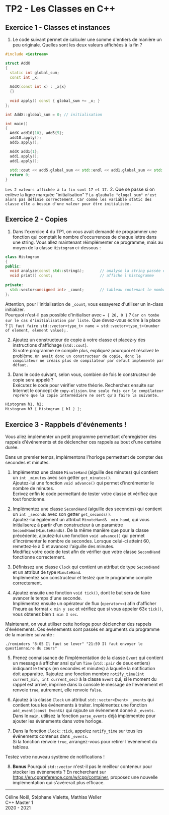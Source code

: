 
# TP2 - Les Classes en C++

## Exercice 1 - Classes et instances

1. Le code suivant permet de calculer une somme d'entiers de manière un peu originale. Quelles sont les deux valeurs affichées à la fin ?
```cpp
#include <iostream>

struct AddX
{
  static int global_sum;
  const int _x;
  
  AddX(const int x) : _x{x}
  {}
    
  void apply() const { global_sum += _x; }
};

int AddX::global_sum = 0; // initialisation

int main()
{
  AddX add10{10}, add5{5};
  add10.apply();
  add5.apply();

  AddX add1{1};
  add1.apply();
  add1.apply();
  
  std::cout << add5.global_sum << std::endl << add1.global_sum << std::endl;
  return 0;
}
```
`Les 2 valeurs affichée à la fin sont 17 et 17.`
2. Que se passe si on enlève la ligne marquée "initialisation" ?
`La glaubale "glogal_sum" n'est alors pas définie correctement. Car comme les variable static des classe elle a besoin d'une valeur pour être initialisée.`

## Exercice 2 - Copies

1. Dans l'exercice 4 du TP1, on vous avait demandé de programmer une fonction qui comptait le nombre d'occurrences de chaque lettre dans une string. Vous allez maintenant réimplémenter ce programme, mais au moyen de la classe `Histogram` ci-dessous :
```cpp
class Histogram
{
public:
  void analyze(const std::string&);       // analyse la string passée en paramètre
  void print() const;                     // affiche l'histogramme
  
private:
  std::vector<unsigned int> _count;       // tableau contenant le nombre d'occurrences de chaque lettre entre 'a' et 'z'
};
```

Attention, pour l'initialisation de `_count`, vous essayerez d'utiliser un in-class initializer.\
Pourquoi n'est-il pas possible d'initialiser avec `= { 26, 0 }` ? `Car on tombe sur le cas d'initialisation par liste.` Que devez-vous écrire à la place ? `Il faut faire std::vector<type_t> name = std::vector<type_t>(number of element, element value);.`

2. Ajoutez un constructeur de copie à votre classe et placez-y des instructions d'affichage (`std::cout`).\
Si votre programme ne compile plus, expliquez pourquoi et résolvez le problème. `On avait donc un constructeur de copie, donc le compilateur ne créais plus de compilateur par defaut implementé par défaut.`

3. Dans le code suivant, selon vous, combien de fois le constructeur de copie sera appelé ?\
Exécutez le code pour vérifier votre théorie. Recherchez ensuite sur Internet le concept de `copy-elision`. `Une seule fois car le compilateur reprère que la copie intermédière ne sert qu'à faire la suivante.`
```cpp
Histogram h1, h2;
Histogram h3 { Histogram { h1 } };
```
## Exercice 3 - Rappbels d'événements !

Vous allez implémenter un petit programme permettant d'enregistrer des rappels d'événements et de déclencher ces rappels au bout d'une certaine durée.

Dans un premier temps, implémentons l'horloge permettant de compter des secondes et minutes.

1. Implémentez une classe `MinuteHand` (aiguille des minutes) qui contient un `int _minutes` avec son getter `get_minutes()`.\
   Ajoutez-lui une fonction `void advance()` qui permet d'incrémenter le nombre de minutes.\
   Ecrivez enfin le code permettant de tester votre classe et vérifiez que tout fonctionne.
   
2. Implémentez une classe `SecondHand` (aiguille des secondes) qui contient un `int _seconds` avec son getter `get_seconds()`.\
   Ajoutez-lui également un attribut `MinuteHand& _min_hand`, qui vous initialiserez à partir d'un constructeur à un paramètre `SecondHand(MinuteHand&)`.
   De la même manière que pour la classe précédente, ajoutez-lui une fonction `void advance()` qui permet d'incrémenter le nombre de secondes.
   Lorsque celui-ci atteint 60, remettez-le à 0 et avancez l'aiguille des minutes.\
   Modifiez votre code de test afin de vérifier que votre classe `SecondHand` fonctionne correctement.
   
3. Définissez une classe `Clock` qui contient un attribut de type `SecondHand` et un attribut de type `MinuteHand`.\
   Implémentez son constructeur et testez que le programme compile correctement.
   
4. Ajoutez ensuite une fonction `void tick()`, dont le but sera de faire avancer le temps d'une seconde.\
   Implémentez ensuite un opérateur de flux (`operator<<`) afin d'afficher l'heure au format `x min y sec` et vérifiez que si vous appeler 63x `tick()`, vous obtenez bien `1 min 3 sec`.
   
Maintenant, on veut utiliser cette horloge pour déclencher des rappels d'événements. Ces événements sont passés en arguments du programme de la manière suivante :
```shell
./reminders "8:05 Il faut se lever" "21:59 Il faut envoyer le questionnaire du cours"
```

5. Prenez connaissance de l'implémentation de la classe `Event` qui contient un message à afficher
   ansi qu'un `Time` (`std::pair` de deux entiers) indiquant le temps (en secondes et minutes) à laquelle la notification doit apparaitre.
   Rajoutez une fonction membre `notify_time(int current_min, int current_sec)` à la classe `Event` qui,
   si le moment du rappel est arrivé, imprime dans la console le message de l'événement et renvoie `true`, autrement, elle renvoie `false`.
   
6. Ajoutez à la classe `Clock` un attribut `std::vector<Event> _events` qui contient tous les événements à traiter.
   Implémentez une fonction `add_event(const Event&)` qui rajoute un événement donné à `_events`.\
   Dans le `main`, utilisez la fonction `parse_events` déjà implémentée pour ajouter les événements dans votre horloge.
   
7. Dans la fonction `Clock::tick`, appelez `notify_time` sur tous les événements contenus dans `_events`.\
   Si la fonction renvoie `true`, arrangez-vous pour retirer l'événement du tableau.
   
Testez votre nouveau système de notifications !

8. **Bonus** Pourquoi `std::vector` n'est-il pas le meilleur conteneur pour stocker les événements ?
   En recherchant sur https://en.cppreference.com/w/cpp/container, proposez une nouvelle implémentation qui s'avérerait plus efficace.

---

Céline Noël, Stéphane Vialette, Mathias Weller  
C++ Master 1    
2020 - 2021
